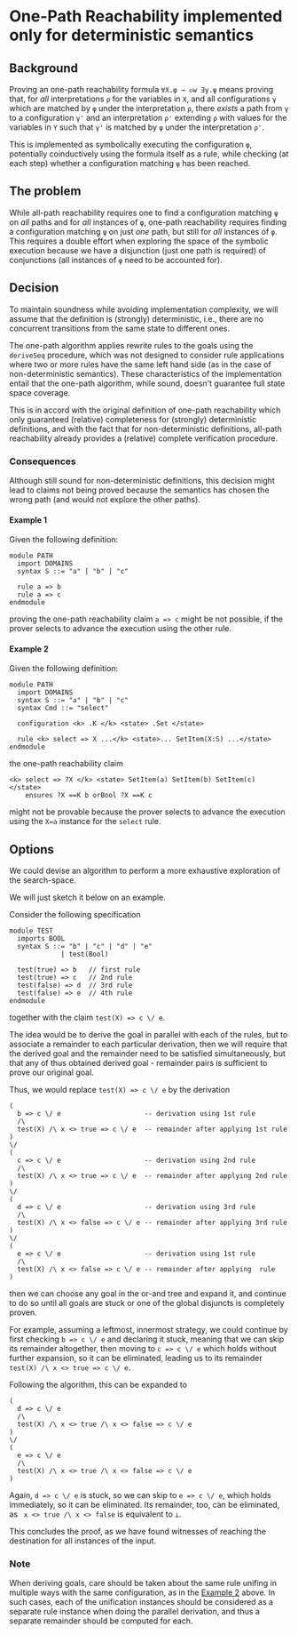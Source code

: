 One-Path Reachability implemented only for deterministic semantics
==================================================================

Background
----------

Proving an one-path reachability formula `∀X.φ → ◇w ∃y.ψ` means proving that,
for _all_ interpretations `ρ` for the variables in `X`, and all configurations
`γ` which are matched by `φ` under the interpretation `ρ`, there _exists_
a path from `γ` to a configuration `γ'` and an interpretation `ρ'` extending
`ρ` with values for the variables in `Y` such that `γ'` is matched by `ψ`
under the interpretation `ρ'`.

This is implemented as symbolically executing the configuration `φ`,
potentially coinductively using the formula itself as a rule, while
checking (at each step) whether a configuration matching `ψ` has been reached.

The problem
-----------

While all-path reachability requires one to find a configuration matching `ψ`
on _all_ paths and for _all_ instances of `φ`, one-path reachability requires
finding a configuration matching `ψ` on just _one_ path, but still for _all_
instances of `φ`.  This requires a double effort when exploring the space
of the symbolic execution because we have a disjunction (just one path is
required) of conjunctions (all instances of `φ` need to be accounted for).

Decision
--------

To maintain soundness while avoiding implementation complexity, we will assume
that the definition is (strongly) deterministic, i.e., there are no concurrent
transitions from the same state to different ones.

The one-path algorithm applies rewrite rules to the goals using the `deriveSeq`
procedure, which was not designed to consider rule applications where two or
more rules have the same left hand side (as in the case of non-deterministic semantics).
These characteristics of the implementation entail that the one-path algorithm,
while sound, doesn't guarantee full state space coverage.

This is in accord with the original definition of one-path reachability which
only guaranteed (relative) completeness for (strongly) deterministic
definitions, and with the fact that for non-deterministic definitions,
all-path reachability already provides a (relative) complete verification
procedure.

### Consequences

Although still sound for non-deterministic definitions, this decision might
lead to claims not being proved because the semantics has chosen the wrong path
(and would not explore the other paths).

#### Example 1

Given the following definition:
```
module PATH
  import DOMAINS
  syntax S ::= "a" | "b" | "c"

  rule a => b
  rule a => c
endmodule
```

proving the one-path reachability claim `a => c` might be not possible,
if the prover selects to advance the execution using the other rule.

#### Example 2

Given the following definition:
```
module PATH
  import DOMAINS
  syntax S ::= "a" | "b" | "c" 
  syntax Cmd ::= "select"

  configuration <k> .K </k> <state> .Set </state>

  rule <k> select => X ...</k> <state>... SetItem(X:S) ...</state>
endmodule
```

the one-path reachability claim 
```
<k> select => ?X </k> <state> SetItem(a) SetItem(b) SetItem(c) </state>
    ensures ?X ==K b orBool ?X ==K c 
```

might not be provable because the prover selects to advance the execution
using the `X=a` instance for the `select` rule.


Options
-------

We could devise an algorithm to perform a more exhaustive exploration of the
search-space.

We will just sketch it below on an example.

Consider the following specification
```
module TEST
  imports BOOL
  syntax S ::= "b" | "c" | "d" | "e"
             | test(Bool)
  
  test(true) => b   // first rule
  test(true) => c   // 2nd rule
  test(false) => d  // 3rd rule
  test(false) => e  // 4th rule
endmodule
```

together with the claim `test(X) => c \/ e`.

The idea would be to derive the goal in parallel with each of the rules,
but to associate a remainder to each particular derivation,
then we will require that the derived goal and the remainder need to be
satisfied simultaneously, but that any of thus obtained
derived goal - remainder pairs is sufficient to prove our original goal.

Thus, we would replace `test(X) => c \/ e` by the derivation
```
(
  b => c \/ e                     -- derivation using 1st rule
  /\
  test(X) /\ x <> true => c \/ e  -- remainder after applying 1st rule
)
\/
(
  c => c \/ e                     -- derivation using 2nd rule
  /\
  test(X) /\ x <> true => c \/ e  -- remainder after applying 2nd rule
)
\/
(
  d => c \/ e                     -- derivation using 3rd rule
  /\
  test(X) /\ x <> false => c \/ e -- remainder after applying 3rd rule
)
\/
(
  e => c \/ e                     -- derivation using 1st rule
  /\
  test(X) /\ x <> false => c \/ e -- remainder after applying  rule
)
```

then we can choose any goal in the or-and tree and expand it, and continue to do
so until all goals are stuck or one of the global disjuncts is completely proven.

For example, assuming a leftmost, innermost strategy, we could continue
by first checking `b => c \/ e` and declaring it stuck, meaning that we
can skip its remainder altogether, then moving to `c => c \/ e` which
holds without further expansion, so it can be eliminated, leading us to
its remainder `test(X) /\ x <> true => c \/ e`.

Following the algorithm, this can be expanded to
```
(
  d => c \/ e
  /\
  test(X) /\ x <> true /\ x <> false => c \/ e
)
\/
(
  e => c \/ e
  /\
  test(X) /\ x <> true /\ x <> false => c \/ e
)
```

Again, `d => c \/ e` is stuck, so we can skip to
`e => c \/ e`, which holds immediately, so it can be eliminated.
Its remainder, too, can be eliminated, as 
` x <> true /\ x <> false` is equivalent to `⊥`.

This concludes the proof, as we have found witnesses of reaching the
destination for all instances of the input.

### Note

When deriving goals, care should be taken about the same rule unifing in
multiple ways with the same configuration, as in the [Example 2](#example_2)
above. In such cases, each of the unification instances should be considered
as a separate rule instance when doing the parallel derivation, and thus a
separate remainder should be computed for each.

